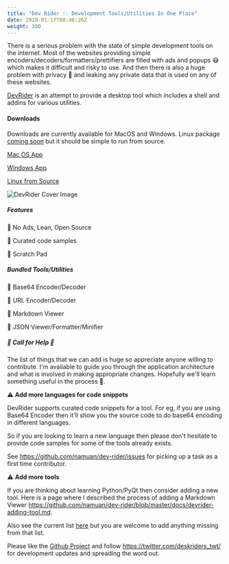 ```yaml
---
title: "Dev Rider :: Development Tools/Utilities In One Place"
date: 2020-01-17T08:46:26Z
weight: 300
---
```


There is a serious problem with the state of simple development tools on the internet. 
Most of the websites providing simple encoders/decoders/formatters/prettifiers are filled with ads and popups 😷 which makes it difficult and risky to use.
And then there is also a huge problem with privacy 👀 and leaking any private data that is used on any of these websites.

[DevRider](https://github.com/namuan/dev-rider) is an attempt to provide a desktop tool which includes a shell and addins for various utilities.

#### Downloads

Downloads are currently available for MacOS and Windows.
Linux package [coming soon](https://github.com/namuan/dev-rider/issues/6) but it should be simple to run from source.

[Mac OS App](https://github.com/namuan/dev-rider-osx/releases/download/0.2.0/devrider-0.2.0.zip)

[Windows App](https://github.com/namuan/dev-rider-win/releases/download/0.2.0/devrider-0.2.0.zip)

[Linux from Source](https://github.com/namuan/dev-rider/blob/master/docs/contributing.md)

![DevRider Cover Image](/images/devrider-cover-image.png)

##### Features

🚀 No Ads, Lean, Open Source

🚀 Curated code samples

🚀 Scratch Pad

##### Bundled Tools/Utilities

🚀 Base64 Encoder/Decoder

🚀 URL Encoder/Decoder

🚀 Markdown Viewer

🚀 JSON Viewer/Formatter/Minifier


##### 🚨 Call for Help 🚨

The list of things that we can add is huge so appreciate anyone willing to contribute. I'm available to guide you through the application architecture and what is involved in making appropriate changes. Hopefully we'll learn something useful in the process 🙌.

⚠️ **Add more languages for code snippets**

DevRider supports curated code snippets for a tool. For eg, if you are using Base64 Encoder then it'll show you the source code to do base64 encoding in different languages.

So if you are looking to learn a new language then please don't hesitate to provide code samples for some of the tools already exists.

See https://github.com/namuan/dev-rider/issues for picking up a task as a first time contributor.

⚠️ **Add more tools**

If you are thinking about learning Python/PyQt then consider adding a new tool. Here is a page where I described the process of adding a Markdown Viewer https://github.com/namuan/dev-rider/blob/master/docs/devrider-adding-tool.md.

Also see the current list [here](https://github.com/namuan/dev-rider/blob/master/docs/more-tools.md) but you are welcome to add anything missing from that list.

Please like the [Github Project](https://github.com/namuan/dev-rider) and follow https://twitter.com/deskriders_twt/ for development updates and spreading the word out.
